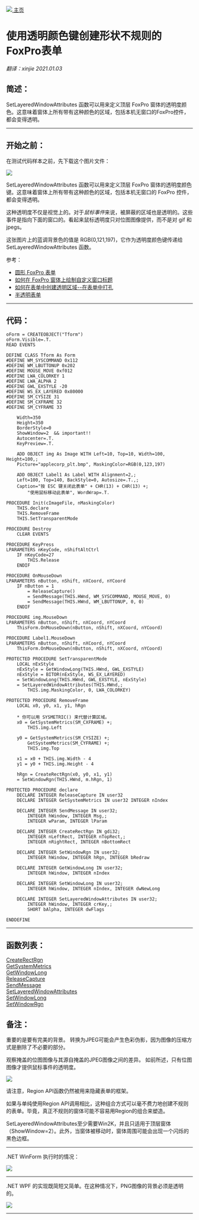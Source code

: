 [<img src="../images/home.png"> 主页 ](https://github.com/VFP9/Win32API)  

# 使用透明颜色键创建形状不规则的FoxPro表单
_翻译：xinjie  2021.01.03_

## 简述：
SetLayeredWindowAttributes 函数可以用来定义顶层 FoxPro 窗体的透明度颜色。这意味着窗体上所有带有这种颜色的区域，包括本机无窗口的FoxPro控件，都会变得透明。   
***  


## 开始之前：
在测试代码样本之前，先下载这个图片文件：  

![](../images/applecorp_plt.bmp)  

SetLayeredWindowAttributes 函数可以用来定义顶层 FoxPro 窗体的透明度颜色键。这意味着窗体上所有带有这种颜色的区域，包括本机无窗口的 FoxPro 控件，都会变得透明。  

这种透明度不仅是视觉上的。对于*鼠标事件*来说，被屏蔽的区域也是透明的。这些事件是指向下面的窗口的。看起来鼠标透明度只对位图图像提供，而不是对 gif 和 jpegs。 

这张图片上的蓝调背景色的值是 RGB(0,121,197)，它作为透明度颜色键传递给 SetLayeredWindowAttributes 函数。  

参考：

* [圆形 FoxPro 表单](sample_143.md)  
* [如何在 FoxPro 窗体上绘制自定义窗口标题](sample_499.md)  
* [如何在表单中创建透明区域--在表单中打孔](sample_126.md)  
* [半透明表单](sample_453.md)  
  
***  


## 代码：
```foxpro  
oForm = CREATEOBJECT("Tform")
oForm.Visible=.T.
READ EVENTS

DEFINE CLASS Tform As Form
#DEFINE WM_SYSCOMMAND 0x112
#DEFINE WM_LBUTTONUP 0x202
#DEFINE MOUSE_MOVE 0xf012
#DEFINE LWA_COLORKEY 1
#DEFINE LWA_ALPHA 2
#DEFINE GWL_EXSTYLE -20
#DEFINE WS_EX_LAYERED 0x80000
#DEFINE SM_CYSIZE 31
#DEFINE SM_CXFRAME 32
#DEFINE SM_CYFRAME 33

	Width=350
	Height=350
	BorderStyle=0
	ShowWindow=2  && important!!
	Autocenter=.T.
	KeyPreview=.T.

	ADD OBJECT img As Image WITH Left=10, Top=10, Width=100, Height=100,;
	Picture="applecorp_plt.bmp", MaskingColor=RGB(0,123,197)

	ADD OBJECT Label1 As Label WITH Alignment=2,;
	Left=100, Top=140, BackStyle=0, Autosize=.T.,;
	Caption="按 ESC 键关闭此表单" + CHR(13) + CHR(13) +;
		"使用鼠标移动此表单", WordWrap=.T.

PROCEDURE Init(cImageFile, nMaskingColor)
	THIS.declare
	THIS.RemoveFrame
	THIS.SetTransparentMode

PROCEDURE Destroy
	CLEAR EVENTS

PROCEDURE KeyPress
LPARAMETERS nKeyCode, nShiftAltCtrl
	IF nKeyCode=27
		THIS.Release
	ENDIF

PROCEDURE OnMouseDown
LPARAMETERS nButton, nShift, nXCoord, nYCoord
	IF nButton = 1
		= ReleaseCapture()
		= SendMessage(THIS.HWnd, WM_SYSCOMMAND, MOUSE_MOVE, 0)
		= SendMessage(THIS.HWnd, WM_LBUTTONUP, 0, 0)
	ENDIF

PROCEDURE img.MouseDown
LPARAMETERS nButton, nShift, nXCoord, nYCoord
	ThisForm.OnMouseDown(nButton, nShift, nXCoord, nYCoord)

PROCEDURE Label1.MouseDown
LPARAMETERS nButton, nShift, nXCoord, nYCoord
	ThisForm.OnMouseDown(nButton, nShift, nXCoord, nYCoord)

PROTECTED PROCEDURE SetTransparentMode
	LOCAL nExStyle
	nExStyle = GetWindowLong(THIS.HWnd, GWL_EXSTYLE)
	nExStyle = BITOR(nExStyle, WS_EX_LAYERED)
	= SetWindowLong(THIS.HWnd, GWL_EXSTYLE, nExStyle)
	= SetLayeredWindowAttributes(THIS.HWnd,;
		THIS.img.MaskingColor, 0, LWA_COLORKEY)

PROTECTED PROCEDURE RemoveFrame
	LOCAL x0, y0, x1, y1, hRgn

	* 你可以用 SYSMETRIC() 来代替计算区域。
	x0 = GetSystemMetrics(SM_CXFRAME) +;
		THIS.img.Left

	y0 = GetSystemMetrics(SM_CYSIZE) +;
		GetSystemMetrics(SM_CYFRAME) +;
		THIS.img.Top

	x1 = x0 + THIS.img.Width - 4
	y1 = y0 + THIS.img.Height - 4
	
	hRgn = CreateRectRgn(x0, y0, x1, y1)
	= SetWindowRgn(THIS.HWnd, m.hRgn, 1)

PROTECTED PROCEDURE declare
	DECLARE INTEGER ReleaseCapture IN user32
	DECLARE INTEGER GetSystemMetrics IN user32 INTEGER nIndex

	DECLARE INTEGER SendMessage IN user32;
		INTEGER hWindow, INTEGER Msg,;
		INTEGER wParam, INTEGER lParam

	DECLARE INTEGER CreateRectRgn IN gdi32;
		INTEGER nLeftRect, INTEGER nTopRect,;
	    INTEGER nRightRect, INTEGER nBottomRect

	DECLARE INTEGER SetWindowRgn IN user32;
		INTEGER hWindow, INTEGER hRgn, INTEGER bRedraw

	DECLARE INTEGER GetWindowLong IN user32;
		INTEGER hWindow, INTEGER nIndex

	DECLARE INTEGER SetWindowLong IN user32;
		INTEGER hWindow, INTEGER nIndex, INTEGER dwNewLong

	DECLARE INTEGER SetLayeredWindowAttributes IN user32;
		INTEGER hWindow, INTEGER crKey,;
		SHORT bAlpha, INTEGER dwFlags

ENDDEFINE  
```  
***  


## 函数列表：
[CreateRectRgn](../libraries/gdi32/CreateRectRgn.md)  
[GetSystemMetrics](../libraries/user32/GetSystemMetrics.md)  
[GetWindowLong](../libraries/user32/GetWindowLong.md)  
[ReleaseCapture](../libraries/user32/ReleaseCapture.md)  
[SendMessage](../libraries/user32/SendMessage.md)  
[SetLayeredWindowAttributes](../libraries/user32/SetLayeredWindowAttributes.md)  
[SetWindowLong](../libraries/user32/SetWindowLong.md)  
[SetWindowRgn](../libraries/user32/SetWindowRgn.md)  

## 备注：
重要的是要有完美的背景。 转换为JPEG可能会产生色彩伪影，因为图像的压缩方式是删除了不必要的部分。
  
观察掩盖的位图图像与其源自掩盖的JPEG图像之间的差异。 如前所述，只有位图图像才提供鼠标事件的透明度。 

![](../images/bmp_and_jpeg.gif)

请注意，Region API函数仍然被用来隐藏表单的框架。  
  
如果与单纯使用Region API调用相比，这种组合方式可以毫不费力地创建不规则的表单。毕竟，真正不规则的窗体可能不容易用Region的组合来塑造。 
  
SetLayeredWindowAttributes至少需要Win2K，并且只适用于顶层窗体（ShowWindow=2）。此外，当窗体被移动时，窗体周围可能会出现一个闪烁的黑色边框。  
  
* * *  
.NET WinForm 执行时的情况：  
  
![](../images/irregular_form_cs.jpg)

* * *  
.NET WPF 的实现既简短又简单。在这种情况下，PNG图像的背景必须是透明的。  
  
![](../images/irregular_form_wpf.png)

***  

